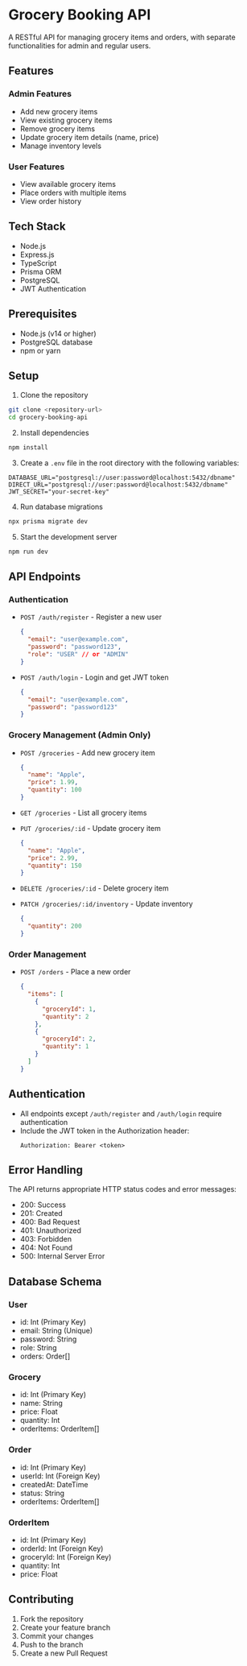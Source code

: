 # Grocery Booking API

A RESTful API for managing grocery items and orders, with separate functionalities for admin and regular users.

## Features

### Admin Features
- Add new grocery items
- View existing grocery items
- Remove grocery items
- Update grocery item details (name, price)
- Manage inventory levels

### User Features
- View available grocery items
- Place orders with multiple items
- View order history

## Tech Stack
- Node.js
- Express.js
- TypeScript
- Prisma ORM
- PostgreSQL
- JWT Authentication

## Prerequisites
- Node.js (v14 or higher)
- PostgreSQL database
- npm or yarn

## Setup

1. Clone the repository
```bash
git clone <repository-url>
cd grocery-booking-api
```

2. Install dependencies
```bash
npm install
```

3. Create a `.env` file in the root directory with the following variables:
```env
DATABASE_URL="postgresql://user:password@localhost:5432/dbname"
DIRECT_URL="postgresql://user:password@localhost:5432/dbname"
JWT_SECRET="your-secret-key"
```

4. Run database migrations
```bash
npx prisma migrate dev
```

5. Start the development server
```bash
npm run dev
```

## API Endpoints

### Authentication
- `POST /auth/register` - Register a new user
  ```json
  {
    "email": "user@example.com",
    "password": "password123",
    "role": "USER" // or "ADMIN"
  }
  ```

- `POST /auth/login` - Login and get JWT token
  ```json
  {
    "email": "user@example.com",
    "password": "password123"
  }
  ```

### Grocery Management (Admin Only)
- `POST /groceries` - Add new grocery item
  ```json
  {
    "name": "Apple",
    "price": 1.99,
    "quantity": 100
  }
  ```

- `GET /groceries` - List all grocery items

- `PUT /groceries/:id` - Update grocery item
  ```json
  {
    "name": "Apple",
    "price": 2.99,
    "quantity": 150
  }
  ```

- `DELETE /groceries/:id` - Delete grocery item

- `PATCH /groceries/:id/inventory` - Update inventory
  ```json
  {
    "quantity": 200
  }
  ```

### Order Management
- `POST /orders` - Place a new order
  ```json
  {
    "items": [
      {
        "groceryId": 1,
        "quantity": 2
      },
      {
        "groceryId": 2,
        "quantity": 1
      }
    ]
  }
  ```

## Authentication
- All endpoints except `/auth/register` and `/auth/login` require authentication
- Include the JWT token in the Authorization header:
  ```
  Authorization: Bearer <token>
  ```

## Error Handling
The API returns appropriate HTTP status codes and error messages:
- 200: Success
- 201: Created
- 400: Bad Request
- 401: Unauthorized
- 403: Forbidden
- 404: Not Found
- 500: Internal Server Error

## Database Schema

### User
- id: Int (Primary Key)
- email: String (Unique)
- password: String
- role: String
- orders: Order[]

### Grocery
- id: Int (Primary Key)
- name: String
- price: Float
- quantity: Int
- orderItems: OrderItem[]

### Order
- id: Int (Primary Key)
- userId: Int (Foreign Key)
- createdAt: DateTime
- status: String
- orderItems: OrderItem[]

### OrderItem
- id: Int (Primary Key)
- orderId: Int (Foreign Key)
- groceryId: Int (Foreign Key)
- quantity: Int
- price: Float

## Contributing
1. Fork the repository
2. Create your feature branch
3. Commit your changes
4. Push to the branch
5. Create a new Pull Request
